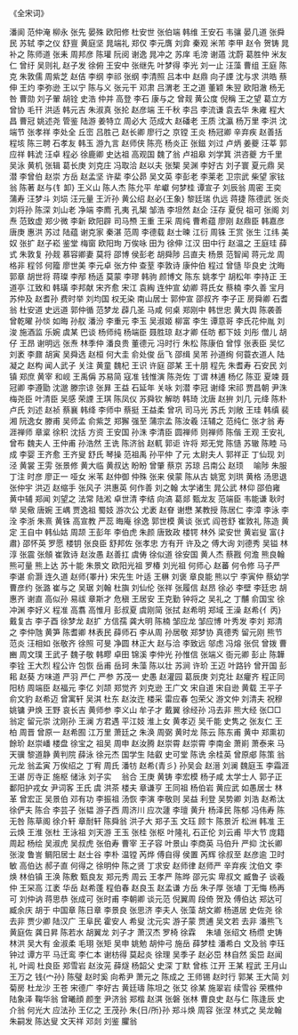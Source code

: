 <!-- { "loadSidebar": true } -->
《全宋词》

潘阆
范仲淹
柳永
张先
晏殊
欧阳修
杜安世
张伯端
韩维
王安石
韦骧
晏几道
张舜民
苏轼
李之仪
舒亶
黄庭坚
晁端礼
郑仅
李元膺
刘弇
秦观
米芾
李甲
赵令
贺铸
晁补之
陈师道
张耒
周邦彦
陈瓘
阮阅
谢逸
晁冲之
苏庠
毛滂
谢薖
沈蔚
葛胜仲
米友仁
曾纡
吴则礼
赵子发
徐俯
王安中
张继先
叶梦得
李光
刘一止
汪藻
曹组
王庭
陈克
朱敦儒
周紫芝
赵佶
李纲
李祁
张纲
李清照
吕本中
赵鼎
向子諲
沈与求
洪皓
蔡伸
王灼
李弥逊
王以宁
陈与义
张元干
邓肃
吕渭老
王之道
董颖
朱翌
欧阳澈
杨无咎
曹勋
刘子翬
胡铨
史浩
仲并
高登
李石
康与之
曾觌
黄公度
倪稱
王之望
葛立方
曾协
毛幵
洪适
韩元吉
朱淑真
张抡
赵彦端
王千秋
李吕
李流谦
袁去华
朱雍
程大昌
曹冠
姚述尧
管鉴
陆游
姜特立
周必大
范成大
赵磻老
王质
沈瀛
杨万里
李洪
沈端节
张孝祥
李处全
丘崈
吕胜己
赵长卿
廖行之
京镗
王炎
杨冠卿
辛弃疾
赵善括
程垓
陈三聘
石孝友
韩玉
游九言
赵师侠
陈亮
杨炎正
张鎡
刘过
卢炳
姜夔
汪莘
郭应祥
韩淲
汪卓
程必
徐鹿卿
史达祖
高观国
魏了翁
卢祖皋
刘学箕
洪咨夔
方千里
吴泳
黄机
张辑
葛长庚
刘克庄
冯取洽
赵以夫
张榘
吴渊
李好古
刘子寰
夏元鼎
吴潜
李曾伯
赵崇
方岳
赵孟坚
许棐
李公昴
吴文英
李彭老
李莱老
卫宗武
柴望
家铉翁
陈著
赵与{钅卸}
王义山
陈人杰
陈允平
牟巘
何梦桂
谭宣子
刘辰翁
周密
王奕
蒲寿
汪梦斗
刘埙
汪元量
王沂孙
黄公绍
赵必{王象}
黎廷瑞
仇远
蒋捷
陈德武
张炎
刘将孙
陈深
刘山老
净端
李廌
孔夷
孔榘
邹浩
李坦然
赵企
汪存
夏倪
祖可
张阁
刘焘
范致虚
郑少微
李新
欧阳辟
司马槱
王重
王采
周纯
曹希蕴
廖刚
赵鼎臣
韩嘉彦
唐庚
惠洪
苏过
陆蕴
谢克家
秦湛
范周
李德载
赵士暕
江衍
周铢
王赏
张生
江纬
美奴
张扩
赵子崧
鉴堂
梅窗
欧阳珣
万俟咏
田为
徐伸
江汉
田中行
赵温之
王庭珪
薛式
朱敦复
孙觌
慕容卿妻
莫将
邵博
侯彭老
胡舜陟
吕直夫
杨景
范智闻
蒋元龙
周格非
程邻
何籀
廖世美
李元卓
张方仲
查荎
李敦诗
康仲伯
程过
曾慥
毕良史
沈晦
郭章
胡世将
蒋璨
李邴
杨适
莫蒙
李璆
韩驹
颜博文
陈东
姚孝宁
胡松年
李持正
王道亭
江致和
韩璜
李邦献
宋齐愈
宋江
袁綯
连仲宣
幼卿
蒋氏女
蔡楠
李久善
宝月
苏仲及
赵耆孙
费时举
刘均国
权无染
南山居士
郭仲宣
邵叔齐
李子正
房舜卿
石耆翁
杜安道
史远道
郭仲循
范梦龙
薜几圣
马咸
何桌
郑刚中
韩世忠
黄大舆
陈袭善
曾乾曜
孙惔
如晦
孙舣
潘汾
李重元
李玉
吴淑姬
柳富
李生
谭意哥
李氏花仲胤
刘浚
施酒监
乐婉
虞某
巴谈
杨师纯
杨端臣
聂胜琼
赵才卿
任昉
都下妓
刘彤
僧儿
胡仔
王昂
谢明远
张焘
林季仲
潘良贵
董德元
冯时行
朱松
陈康伯
曾惇
张表臣
吴忆
刘袤
李鼐
胡寅
吴舜选
赵桓
何大圭
俞处俊
岳飞
邵缉
吴芾
孙道绚
何蓑衣道人
陆凝之
赵构
闻人武子
关注
黄童
魏杞
王识
许庭
邵某
王十朋
程先
朱耆寿
石安民
刘镇
郑庶
黄宰
和岘
王禹偁
苏易简
寇准
钱惟演
陈尧佐
丁谓
林逋
杨亿
陈亚
夏竦
聂冠卿
李遵勖
沈邈
滕宗谅
张昪
王益
石延年
关咏
刘潜
李冠
谢绛
宋祁
贾昌朝
尹洙
梅尧臣
叶清臣
吴感
荣諲
王琪
陈凤仪
苏舜钦
解昉
韩琦
沈唐
赵拚
刘几
元绛
陈朴
卢氏
刘述
赵祯
蔡襄
韩绛
李师中
蔡挺
王益柔
曾巩
司马光
苏氏
刘敞
王珪
韩缜
裴湘
阮逸女
滕甫
吴师孟
俞紫芝
郑獬
强至
蒲宗孟
陈汝羲
汪辅之
范纯仁
张才翁
寿涯禅师
章楶
徐积
沈括
方资
王安国
孙洙
李清臣
圆禅师
则禅师
陈偕
王观
王安礼
曾布
魏夫人
王仲甫
孙浩然
王诜
陈济翁
赵軏
郭讵
许将
郑无党
陈慥
苏辙
陈睦
马成
李婴
王齐愈
王齐叟
舒氏
琴操
范祖禹
孙平仲
了元
太尉夫人
郭祥正
丁仙现
刘泾
黄裳
王雱
张景修
黄大临
黄叔达
盼盼
曾肇
蔡京
苏琼
吕南公
赵顼
　喻陟
朱服
丁注
时彦
廖正一
哑女
米苇
赵仲御
仲殊
张来
侯蒙
陈从古
姚宽
刘珙
黄格
汤思退
张仲宇
洪迈
赵缩手
张风子
洪惠英
何作善
刘之翰
太学诸生
晁公武
林仰
邵伯雍
黄中辅
郑闻
刘望之
法常
陆淞
卓世清
李结
向滈
葛郯
甄龙友
范端臣
韦能谦
耿时举
吴儆
唐婉
王嵎
贾逸祖
蜀妓
游次公
尤袤
赵眘
谢懋
某教授
陈居仁
李漳
李泳
李洤
李浙
朱熹
黄铢
高宣教
严蕊
晦庵
徐逸
郭世模
黄谈
张式
阎苍舒
崔敦礼
陈造
黄定
王自中
韩仙姑
周颉
王彭年
李伯虎
朱颜
唐致政
楼锷
林外
梁安世
黄岩叟
富{扌肅}
邵怀英
罗愿
楼钥
张良臣
舒邦佐
张孝忠
方有开
许及之
傅大询
刘德秀
吴镒
林淳
张震
张頠
崔敦诗
赵汝愚
赵善扛
虞俦
徐似道
徐安国
黄人杰
蔡戡
何澹
熊良翰
熊可量
熊上达
苏十能
朱景文
欧阳光祖
罗椿
刘光祖
何师心
赵蕃
何令修
马子严
李谌
俞灏
连久道
赵师{睪廾}
宋先生
叶适
王楙
刘褒
章良能
熊以宁
李寅仲
蔡幼学
曹彦约
张潞
崔与之
吴琚
刘翰
杜旟
刘仙伦
张祥
张履信
赵昂
徐必
李壁
李廷忠
胡惠齐
谢直
高似孙
易祓
章斯才
危稹
王居安
王克勤
钟将之
吴礼之
丁黼
俞国宝
徐冲渊
李好义
程准
高翥
高惟月
彭叔夏
虞刚简
张拭
赵希明
郑域
王澡
赵希{亻丙}
戴复古
李子酉
徐梦龙
赵扩
方信孺
龚大明
陈楠
邹应龙
邹应博
叶秀发
李刘
郑清之
李仲虺
黄笋
陈耆卿
林表民
薛师石
李从周
孙居敬
郑梦协
真德秀
留元刚
熊节
范炎
汪相如
张敬齐
徐照
可旻
净圆
林正大
赵与洽
李致远
邬虑
冯熔
张侃
曾拨
曹豳
周文璞
王武子
魏子敬
韩疁
卓田
锦溪
李仲光
孙惟信
张端义
衙元卿
彭止
陈韡
李铨
王大烈
程公许
包恢
岳甫
岳珂
朱藻
陈以壮
苏涧
许玠
王迈
叶路钤
曾开国
彭耜
赵葵
方味道
严羽
严仁
严参
苏茂一
史愚
赵灌园
葛辰庚
刘克壮
赵癯齐
程正同
阳枋
周端臣
赵福元
李亿
刘颉
郑觉齐
刘克逊
王广文
宋自道
宋自逊
黄载
王平子
俞文豹
赵希迈
曾寓轩
吴淇
杜东
赵汝迕
楼采
雷应春
包荣父
游文仲
刘清夫
祝穆
姚镛
尹焕
王野
哀长吉
黄师参
李义山
牟子才
戴翼
徐经孙
冯去非
熊大经
张□□
翁定
留元崇
沈刚孙
王澜
方君遇
平江妓
淮上女
黄孝迈
吴千能
史隽之
张友仁
王柏
周晋
曾原一
赵希囿
江万里
萧廷之
朱涣
周弼
黄时龙
陈云
陈东甫
黄中
郑熏初
餘玠
赵崇嶓
楼盘
徐宝之
祖吴
周申
赵汝腾
赵崇霄
赵崇霄
李南金
萧崱
萧泰来
马天骥
黎道静
黄判院
薛泳
徐元杰
国学生
陆叡
史可堂
陈诜
余桂英
曾原郕
陈策
翁元龙
翁孟寅
万俟绍之
丁宥
周氏
潘牥
赵希{青彡}
孙吴会
赵溍
刘澜
魏庭玉
李霜涯
王谌
厉寺正
施枢
储泳
刘子实
　翁合
王庚
黄铸
李宏模
杨子咸
太学士人
郭子正
鄱阳护戎女
尹词客
王氏
虞
洪茶
楼夫
章谦亨
王同祖
杨伯岩
黄应武
如愚居士
林革
曾宏正
吴景伯
邓有功
李振祖
汤恢
李演
李敬则
吴益
利登
吴势卿
刘浩
赵希汰
徐俨夫
陈合
李芸子
张韫
游子西
周济川
应次蘧
李璮
黄升
杨泽民
陈郁
冯伟寿
陈无咎
陈草阁
徐介轩
章耐轩
陈舜翁
洪子大
郑子玉
文珏
顾卞
陈景沂
松洲
韩准
王云焕
王淮
张杜
王泳祖
刘天游
王玉
张桂
张枢
叶隆礼
石正伦
刘云甫
毕大节
庞籍
周起
杨绘
吴淑虎
吴叔虎
张伯寿
曹宰
王子容
叶景山
李商英
马伯升
严抑
沈长卿
张浚
鲁訔
鲷阳居士
赵士谷
李朴
温镗
芮烨
傅自得
侯置
芮辉
徐叔至
赵彦逾
卫时敏
高伯达
郝子直
何得之
徐明仲
陈之贤
丁求安
赵师律
赵师严
辛弃疾
沈伯文
李焕
林伯镇
王涣
陈敷
甄良友
郑元秀
周云
王孝严
陈晔
邵元实
卑叔文
臧鲁子
谈羲仲
王罙高
江袤
华岳
赵希蓬
程伯春
赵良玉
赵孟谦
方岳
朱子厚
张埴
丁无悔
杨再可
刘仲讷
蒋思恭
张成可
张时甫
李朝卿
谈元范
倪翼周
段倚
贺及
傅伯达
郑达可
臧余庆
胡于
中国章
陈日章
李景良
张思济
李夫人
张藻
胡文卿
杨道居
史佐尧
徐去非
贾少卿
陆汉广
王阜民
霍安人
希叟
沈元实
游子蒙
贾逋
吴文若
去非
潘熊飞
黄庭佐
龚日昇
陈若水
胡翼龙
刘子才
萧汉杰
罗椅
徐霖
　朱埴
张绍文
杨缵
史铸
林洪
吴大有
金淑柔
毛珝
张矩
吴申
姚勉
胡仲弓
施岳
薛梦桂
潘希白
文及翁
李珏
钟过
谭方平
马迁鸾
李仁本
谢枋得
莫起炎
徐理
吴季子
赵必岊
林自然
奚岊
赵闻礼
叶阊
杜良臣
郑雪岩
赵汝茪
薛燧
杨韶父
史深
丁默
曾栋
江开
王某
程武
王月山
王万之
钱{宀孙}
陈璧
赵时奚
向希尹
萧元之
陈成之
王师锡
赵时行
郭某
王大简
刘菊房
杜龙沙
王苍
宋德广
李好古
黄廷璹
陈坦之
张艾
徐某
施翠岩
续雪谷
荣樵仲
陆象泽
鞠华翁
曾曦顔
颜奎
尹济翁
郑楷
赵淇
张磐
张林
曹良史
赵与仁
陈逢辰
史介翁
何光大
应法孙
王亿之
王茂孙
朱{日/所}孙
郑斗焕
周容
张涅
林式之
吴龙翰
朱嗣发
陈达叟
文天祥
邓剡
刘鉴
臞翁
